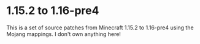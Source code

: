 # 1.15.2 to 1.16-pre4

This is a set of source patches from Minecraft 1.15.2 to 1.16-pre4 using the Mojang mappings.
I don't own anything here!

